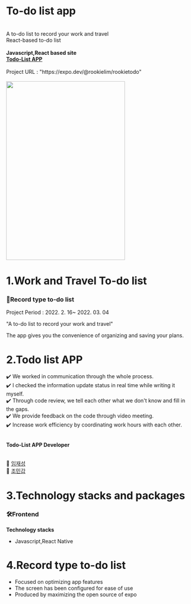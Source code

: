 <!Doctype html>
<html>
  <head>
    <meta charset="utf-8" />
  </head>
  <body>
    <h1>To-do list app</h1>
    <br>A to-do list to record your work and travel
    <br>React-based to-do list
    <br><br>
    <strong>Javascript,React based site<a href="https://expo.dev/@rookielim/rookietodo"><br>Todo-List APP</a></strong>
    <br><br>
    Project URL : "https://expo.dev/@rookielim/rookietodo"
    <br><br>
    <img src="https://user-images.githubusercontent.com/85553325/156907814-9526bd1f-8816-4f81-92a9-736db51416a5.jpg" width="320px" height="480px">
    <h1>1.Work and Travel To-do list</h1>
    <h3> 📌Record type to-do list</h3>
    <p>Project Period : 2022. 2. 16~ 2022. 03. 04<p>
    <p>"A to-do list to record your work and travel"</p>
    <P>The app gives you the convenience of organizing and saving your plans.<br></p> 
    <h1>2.Todo list APP</h1>
    ✔️ We worked in communication through the whole process.
   <br> ✔️ I checked the information update status in real time while writing it myself.
   <br> ✔️ Through code review, we tell each other what we don't know and fill in the gaps.
   <br> ✔️ We provide feedback on the code through video meeting.
   <br> ✔️ Increase work efficiency by coordinating work hours with each other.  
    <br><br>
    <p><strong>Todo-List APP Developer</strong></p>
    <br> 🌱 <a href = "https://github.com/RookieLim">임재성</a>  
    <br> 🌱 <a href = "https://github.com/mingab91">조민갑</a>
     <h1>3.Technology stacks and packages</h1>
   <h3>🛠Frontend</h3>
    <strong>Technology stacks</strong>
     <ul>
      <li>Javascript,React Native</li>
      </ul>
    <h1>4.Record type to-do list</h1>
    <ul>
      <li>Focused on optimizing app features</li>
      <li>The screen has been configured for ease of use</li>
      <li>Produced by maximizing the open source of expo</li>
    </ul>
    </body>
</html>

